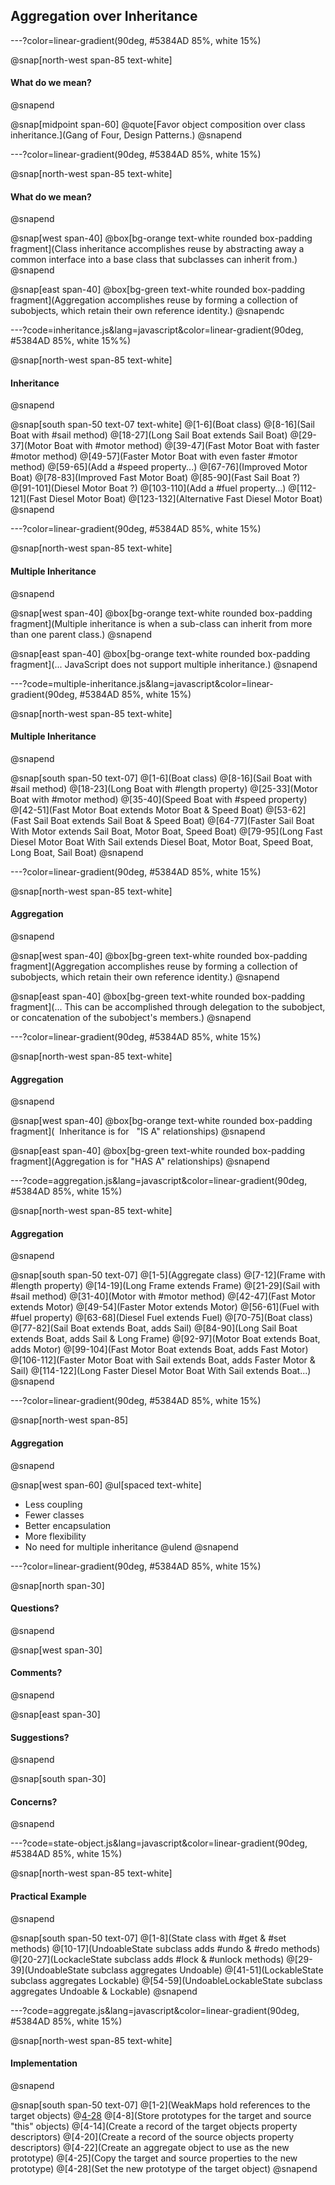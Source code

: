 ## Aggregation over Inheritance

---?color=linear-gradient(90deg, #5384AD 85%, white 15%)

@snap[north-west span-85 text-white]
#### What do we mean?
@snapend

@snap[midpoint span-60]
@quote[Favor object composition over class inheritance.](Gang of Four, Design Patterns.)
@snapend

---?color=linear-gradient(90deg, #5384AD 85%, white 15%)

@snap[north-west span-85 text-white]
#### What do we mean?
@snapend

@snap[west span-40]
@box[bg-orange text-white rounded box-padding fragment](Class inheritance accomplishes reuse by abstracting away a common interface into a base class that subclasses can inherit from.)
@snapend

@snap[east span-40]
@box[bg-green text-white rounded box-padding fragment](Aggregation accomplishes reuse by forming a collection of subobjects, which retain their own reference identity.)
@snapendc

---?code=inheritance.js&lang=javascript&color=linear-gradient(90deg, #5384AD 85%, white 15%%)

@snap[north-west span-85 text-white]
#### Inheritance
@snapend

@snap[south span-50 text-07 text-white]
@[1-6](Boat class)
@[8-16](Sail Boat with #sail method)
@[18-27](Long Sail Boat extends Sail Boat)
@[29-37](Motor Boat with #motor method)
@[39-47](Fast Motor Boat with faster #motor method)
@[49-57](Faster Motor Boat with even faster #motor method)
@[59-65](Add a #speed property...)
@[67-76](Improved Motor Boat)
@[78-83](Improved Fast Motor Boat)
@[85-90](Fast Sail Boat ?)
@[91-101](Diesel Motor Boat ?)
@[103-110](Add a #fuel property...)
@[112-121](Fast Diesel Motor Boat)
@[123-132](Alternative Fast Diesel Motor Boat)
@snapend

---?color=linear-gradient(90deg, #5384AD 85%, white 15%)

@snap[north-west span-85 text-white]
#### Multiple Inheritance
@snapend

@snap[west span-40]
@box[bg-orange text-white rounded box-padding fragment](Multiple inheritance is when a sub-class can inherit from more than one parent class.)
@snapend

@snap[east span-40]
@box[bg-orange text-white rounded box-padding fragment](... JavaScript does not support multiple inheritance.)
@snapend

---?code=multiple-inheritance.js&lang=javascript&color=linear-gradient(90deg, #5384AD 85%, white 15%)

@snap[north-west span-85 text-white]
#### Multiple Inheritance
@snapend

@snap[south span-50 text-07]
@[1-6](Boat class)
@[8-16](Sail Boat with #sail method)
@[18-23](Long Boat with #length property)
@[25-33](Motor Boat with #motor method)
@[35-40](Speed Boat with #speed property)
@[42-51](Fast Motor Boat extends Motor Boat & Speed Boat)
@[53-62](Fast Sail Boat extends Sail Boat & Speed Boat)
@[64-77](Faster Sail Boat With Motor extends Sail Boat, Motor Boat, Speed Boat)
@[79-95](Long Fast Diesel Motor Boat With Sail extends Diesel Boat, Motor Boat, Speed Boat, Long Boat, Sail Boat)
@snapend

---?color=linear-gradient(90deg, #5384AD 85%, white 15%)

@snap[north-west span-85 text-white]
#### Aggregation
@snapend

@snap[west span-40]
@box[bg-green text-white rounded box-padding fragment](Aggregation accomplishes reuse by forming a collection of subobjects, which retain their own reference identity.)
@snapend

@snap[east span-40]
@box[bg-green text-white rounded box-padding fragment](... This can be accomplished through delegation to the subobject, or concatenation of the subobject's members.)
@snapend

---?color=linear-gradient(90deg, #5384AD 85%, white 15%)

@snap[north-west span-85 text-white]
#### Aggregation
@snapend

@snap[west span-40]
@box[bg-orange text-white rounded box-padding fragment](&nbsp; Inheritance is for &nbsp; "IS A" relationships)
@snapend

@snap[east span-40]
@box[bg-green text-white rounded box-padding fragment](Aggregation is for "HAS A" relationships)
@snapend

---?code=aggregation.js&lang=javascript&color=linear-gradient(90deg, #5384AD 85%, white 15%)

@snap[north-west span-85 text-white]
#### Aggregation
@snapend

@snap[south span-50 text-07]
@[1-5](Aggregate class)
@[7-12](Frame with #length property)
@[14-19](Long Frame extends Frame)
@[21-29](Sail with #sail method)
@[31-40](Motor with #motor method)
@[42-47](Fast Motor extends Motor)
@[49-54](Faster Motor extends Motor)
@[56-61](Fuel with #fuel property)
@[63-68](Diesel Fuel extends Fuel)
@[70-75](Boat class)
@[77-82](Sail Boat extends Boat, adds Sail)
@[84-90](Long Sail Boat extends Boat, adds Sail & Long Frame)
@[92-97](Motor Boat extends Boat, adds Motor)
@[99-104](Fast Motor Boat extends Boat, adds Fast Motor)
@[106-112](Faster Motor Boat with Sail extends Boat, adds Faster Motor & Sail)
@[114-122](Long Faster Diesel Motor Boat With Sail extends Boat...)
@snapend

---?color=linear-gradient(90deg, #5384AD 85%, white 15%)

@snap[north-west span-85]
#### Aggregation
@snapend

@snap[west span-60]
@ul[spaced text-white]
- Less coupling
- Fewer classes
- Better encapsulation
- More flexibility
- No need for multiple inheritance
@ulend
@snapend

---?color=linear-gradient(90deg, #5384AD 85%, white 15%)

@snap[north span-30]
#### Questions?
@snapend

@snap[west span-30]
#### Comments?
@snapend

@snap[east span-30]
#### Suggestions?
@snapend

@snap[south span-30]
#### Concerns?
@snapend

---?code=state-object.js&lang=javascript&color=linear-gradient(90deg, #5384AD 85%, white 15%)

@snap[north-west span-85 text-white]
#### Practical Example
@snapend

@snap[south span-50 text-07]
@[1-8](State class with #get & #set methods)
@[10-17](UndoableState subclass adds #undo & #redo methods)
@[20-27](LockacleState subclass adds #lock & #unlock methods)
@[29-39](UndoableState subclass aggregates Undoable)
@[41-51](LockableState subclass aggregates Lockable)
@[54-59](UndoableLockableState subclass aggregates Undoable & Lockable)
@snapend

---?code=aggregate.js&lang=javascript&color=linear-gradient(90deg, #5384AD 85%, white 15%)

@snap[north-west span-85 text-white]
#### Implementation
@snapend

@snap[south span-50 text-07]
@[1-2](WeakMaps hold references to the target objects)
@[4-28]()
@[4-8](Store prototypes for the target and source "this" objects)
@[4-14](Create a record of the target objects property descriptors)
@[4-20](Create a record of the source objects property descriptors)
@[4-22](Create an aggregate object to use as the new prototype)
@[4-25](Copy the target and source properties to the new prototype)
@[4-28](Set the new prototype of the target object)
@snapend
